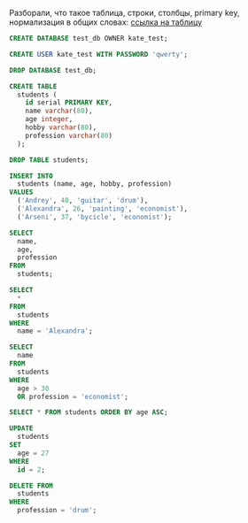 Разборали, что такое таблица, строки, столбцы, primary key, нормализация в общих словах: 
[ссылка на таблицу](https://docs.google.com/spreadsheets/d/1mHSmVTr-uHDuQHv9AegU6LU2EQhME8zcnloteN5g1pk/edit?usp=sharing)


```sql
CREATE DATABASE test_db OWNER kate_test;
```

```sql
CREATE USER kate_test WITH PASSWORD 'qwerty';
```

```sql
DROP DATABASE test_db;
```

```sql
CREATE TABLE
  students (
    id serial PRIMARY KEY,
    name varchar(80),
    age integer,
    hobby varchar(80),
    profession varchar(80)
  );
```

```sql
DROP TABLE students;
```

```sql
INSERT INTO
  students (name, age, hobby, profession)
VALUES
  ('Andrey', 40, 'guitar', 'drum'),
  ('Alexandra', 26, 'painting', 'economist'),
  ('Arseni', 37, 'bycicle', 'economist');
```

```sql
SELECT
  name,
  age,
  profession
FROM
  students;
```

```sql
SELECT
  *
FROM
  students
WHERE
  name = 'Alexandra';
  ```

```sql
SELECT
  name
FROM
  students
WHERE
  age > 30
  OR profession = 'economist';
```

```sql
SELECT * FROM students ORDER BY age ASC;
  ```

```sql
UPDATE
  students
SET
  age = 27
WHERE
  id = 2;
```

```sql
DELETE FROM
  students
WHERE
  profession = 'drum';
```
